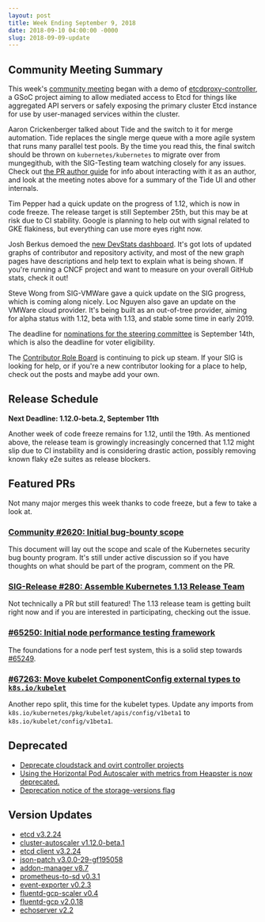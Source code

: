 ```yaml
---
layout: post
title: Week Ending September 9, 2018
date: 2018-09-10 04:00:00 -0000
slug: 2018-09-09-update
---
```


## Community Meeting Summary

This week's [community meeting](http://bit.ly/k8scommunity) began with a demo of [etcdproxy-controller](https://github.com/xmudrii/etcdproxy-controller), a GSoC project aiming to allow mediated access to Etcd for things like aggregated API servers or safely exposing the primary cluster Etcd instance for use by user-managed services within the cluster.

Aaron Crickenberger talked about Tide and the switch to it for merge automation. Tide replaces the single merge queue with a more agile system that runs many parallel test pools. By the time you read this, the final switch should be thrown on `kubernetes/kubernetes` to migrate over from mungegithub, with the SIG-Testing team watching closely for any issues. Check out [the PR author guide](https://github.com/kubernetes/test-infra/blob/master/prow/cmd/tide/pr-authors.md) for info about interacting with it as an author, and look at the meeting notes above for a summary of the Tide UI and other internals.

Tim Pepper had a quick update on the progress of 1.12, which is now in code freeze. The release target is still September 25th, but this may be at risk due to CI stability. Google is planning to help out with signal related to GKE flakiness, but everything can use more eyes right now.

Josh Berkus demoed the [new DevStats dashboard](https://k8s.devstats.cncf.io/d/12/dashboards?refresh=15m&orgId=1). It's got lots of updated graphs of contributor and repository activity, and most of the new graph pages have descriptions and help text to explain what is being shown. If you're running a CNCF project and want to measure on your overall GitHub stats, check it out!

Steve Wong from SIG-VMWare gave a quick update on the SIG progress, which is coming along nicely. Loc Nguyen also gave an update on the VMWare cloud provider. It's being built as an out-of-tree provider, aiming for alpha status with 1.12, beta with 1.13, and stable some time in early 2019.

The deadline for [nominations for the steering committee](https://github.com/kubernetes/community/tree/master/events/elections/2018#candidacy-process) is September 14th, which is also the deadline for voter eligibility.

The [Contributor Role Board](https://discuss.kubernetes.io/c/contributors/role-board) is continuing to pick up steam. If your SIG is looking for help, or if you're a new contributor looking for a place to help, check out the posts and maybe add your own.

## Release Schedule

**Next Deadline: 1.12.0-beta.2, September 11th**

Another week of code freeze remains for 1.12, until the 19th. As mentioned above, the release team is growingly increasingly concerned that 1.12 might slip due to CI instability and is considering drastic action, possibly removing known flaky e2e suites as release blockers.

## Featured PRs

Not many major merges this week thanks to code freeze, but a few to take a look at.

### [Community #2620: Initial bug-bounty scope](https://github.com/kubernetes/community/pull/2620)

This document will lay out the scope and scale of the Kubernetes security bug bounty program. It's still under active discussion so if you have thoughts on what should be part of the program, comment on the PR.

### [SIG-Release #280: Assemble Kubernetes 1.13 Release Team](https://github.com/kubernetes/sig-release/issues/280)

Not technically a PR but still featured! The 1.13 release team is getting built right now and if you are interested in participating, checking out the issue.

### [#65250: Initial node performance testing framework](https://github.com/kubernetes/kubernetes/pull/65250)

The foundations for a node perf test system, this is a solid step towards [#65249](https://github.com/kubernetes/kubernetes/issues/65249).

### [#67263: Move kubelet ComponentConfig external types to `k8s.io/kubelet`](https://github.com/kubernetes/kubernetes/pull/67263)

Another repo split, this time for the kubelet types. Update any imports from `k8s.io/kubernetes/pkg/kubelet/apis/config/v1beta1` to `k8s.io/kubelet/config/v1beta1`.

## Deprecated

* [Deprecate cloudstack and ovirt controller projects](https://github.com/kubernetes/kubernetes/pull/68199)
* [Using the Horizontal Pod Autoscaler with metrics from Heapster is now deprecated.](https://github.com/kubernetes/kubernetes/pull/68089)
* [Deprecation notice of the storage-versions flag](https://github.com/kubernetes/kubernetes/pull/68080)

## Version Updates

* [etcd v3.2.24](https://github.com/kubernetes/kubernetes/pull/68318)
* [cluster-autoscaler v1.12.0-beta.1](https://github.com/kubernetes/kubernetes/pull/68191)
* [etcd client v3.2.24](https://github.com/kubernetes/kubernetes/pull/68147)
* [json-patch v3.0.0-29-gf195058](https://github.com/kubernetes/kubernetes/pull/68428)
* [addon-manager v8.7](https://github.com/kubernetes/kubernetes/pull/68299)
* [prometheus-to-sd v0.3.1](https://github.com/kubernetes/kubernetes/pull/67691)
* [event-exporter v0.2.3](https://github.com/kubernetes/kubernetes/pull/67691)
* [fluentd-gcp-scaler v0.4](https://github.com/kubernetes/kubernetes/pull/67691)
* [fluentd-gcp v2.0.18](https://github.com/kubernetes/kubernetes/pull/67693)
* [echoserver v2.2](https://github.com/kubernetes/kubernetes/pull/68158)
